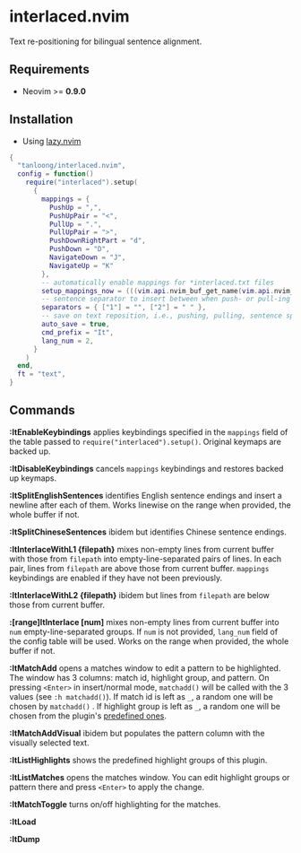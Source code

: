 # interlaced.nvim

Text re-positioning for bilingual sentence alignment.

## Requirements

+ Neovim >= **0.9.0**

## Installation

+ Using [lazy.nvim](https://github.com/folke/lazy.nvim)

```lua
{
  "tanloong/interlaced.nvim",
  config = function()
    require("interlaced").setup(
      {
        mappings = {
          PushUp = ",",
          PushUpPair = "<",
          PullUp = ".",
          PullUpPair = ">",
          PushDownRightPart = "d",
          PushDown = "D",
          NavigateDown = "J",
          NavigateUp = "K"
        },
        -- automatically enable mappings for *interlaced.txt files
        setup_mappings_now = (((vim.api.nvim_buf_get_name(vim.api.nvim_get_current_buf())):find("interlaced%.txt$")) ~= nil),
        -- sentence separator to insert between when push- or pull-ing up
        separators = { ["1"] = "", ["2"] = " " },
        -- save on text reposition, i.e., pushing, pulling, sentence splitting.
        auto_save = true,
        cmd_prefix = "It",
        lang_num = 2,
      }
    )
  end,
  ft = "text",
}
```

## Commands

**:ItEnableKeybindings** applies keybindings specified in the `mappings` field of the table passed to `require("interlaced").setup()`. Original keymaps are backed up.

**:ItDisableKeybindings** cancels `mappings` keybindings and restores backed up keymaps.

**:ItSplitEnglishSentences** identifies English sentence endings and insert a newline after each of them. Works linewise on the range when provided, the whole buffer if not.

**:ItSplitChineseSentences** ibidem but identifies Chinese sentence endings.

**:ItInterlaceWithL1 {filepath}** mixes non-empty lines from current buffer with those from `filepath` into empty-line-separated pairs of lines. In each pair, lines from `filepath` are above those from current buffer. `mappings` keybindings are enabled if they have not been previously.

**:ItInterlaceWithL2 {filepath}** ibidem but lines from `filepath` are below those from current buffer.

**:[range]ItInterlace [num]** mixes non-empty lines from current buffer into `num` empty-line-separated groups. If `num` is not provided, `lang_num` field of the config table will be used. Works on the range when provided, the whole buffer if not.

**:ItMatchAdd** opens a matches window to edit a pattern to be highlighted. The window has 3 columns: match id, highlight group, and pattern. On pressing `<Enter>` in insert/normal mode, `matchadd()` will be called with the 3 values (see `:h matchadd()`). If match id is left as `_`, a random one will be chosen by `matchadd()` . If highlight group is left as `_`, a random one will be chosen from the plugin's [predefined ones](https://github.com/tanloong/interlaced.nvim/blob/dev/lua/interlaced/colors.lua).

**:ItMatchAddVisual** ibidem but populates the pattern column with the visually selected text.

**:ItListHighlights** shows the predefined highlight groups of this plugin.

**:ItListMatches** opens the matches window. You can edit highlight groups or pattern there and press `<Enter>` to apply the change.

**:ItMatchToggle** turns on/off highlighting for the matches.

**:ItLoad**

**:ItDump**

